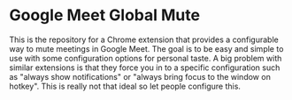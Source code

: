# Google Meet Global Mute
This is the repository for a Chrome extension that provides a configurable way 
to mute meetings in Google Meet. The goal is to be easy and simple to use with
some configuration options for personal taste. A big problem with similar
extensions is that they force you in to a specific configuration such as
"always show notifications" or "always bring focus to the window on hotkey".
This is really not that ideal so let people configure this.